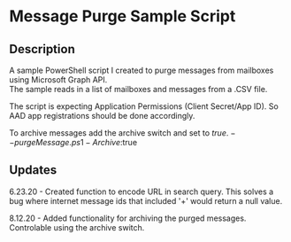 # Message Purge Sample Script

## Description

A sample PowerShell script I created to purge messages from mailboxes using Microsoft Graph API.  
The sample reads in a list of mailboxes and messages from a .CSV file.

The script is expecting Application Permissions (Client Secret/App ID). So AAD app registrations should be done accordingly.

To archive messages add the archive switch and set to $true. -- purgeMessage.ps1 -Archive:$true

## Updates
6.23.20 - Created function to encode URL in search query. This solves a bug where internet message ids that included '+' would return a null value.

8.12.20 - Added functionality for archiving the purged messages. Controlable using the archive switch.

